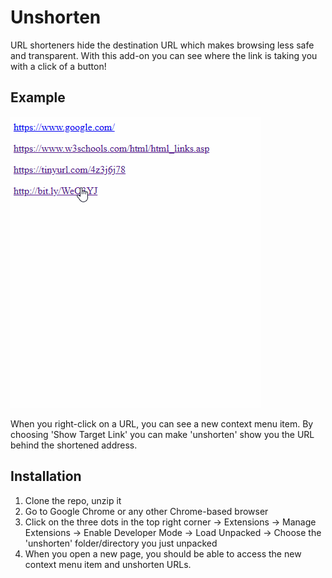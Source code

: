 # Unshorten

URL shorteners hide the destination URL which makes browsing less safe and transparent.
With this add-on you can see where the link is taking you with a click of a button!

## Example
![til](./example.gif)

When you right-click on a URL, you can see a new context menu item.
By choosing 'Show Target Link' you can make 'unshorten' show you the URL behind the shortened address.

## Installation

1. Clone the repo, unzip it
2. Go to Google Chrome or any other Chrome-based browser
3. Click on the three dots in the top right corner -> Extensions -> Manage Extensions -> Enable Developer Mode -> Load Unpacked -> Choose the 'unshorten' folder/directory you just unpacked
4. When you open a new page, you should be able to access the new context menu item and unshorten URLs.
